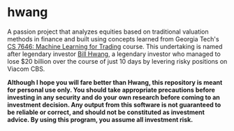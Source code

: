 # hwang
A passion project that analyzes equities based on traditional valuation methods in finance and built using concepts learned from Georgia Tech's [CS 7646: Machine Learning for Trading](https://omscs.gatech.edu/cs-7646-machine-learning-trading) course. This undertaking is named after legendary investor [Bill Hwang](https://en.wikipedia.org/wiki/Bill_Hwang), a legendary investor who managed to lose $20 billion over the course of just 10 days by levering risky positions on Viacom CBS.

**Although I hope you will fare better than Hwang, this repository is meant for personal use only. You should take appropriate precautions before investing in any security and do your own research before coming to an investment decision. Any output from this software is not guaranteed to be reliable or correct, and should not be constituted as investment advice. By using this program, you assume all investment risk.**
